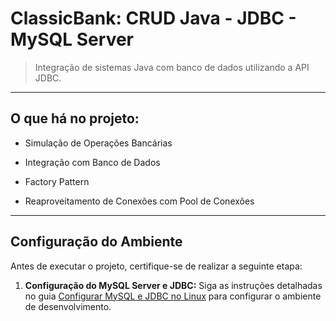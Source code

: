 # ClassicBank: CRUD Java - JDBC - MySQL Server

> Integração de sistemas Java com banco de dados utilizando a API JDBC.


---
## O que há no projeto:

- Simulação de Operações Bancárias

- Integração com Banco de Dados

- Factory Pattern
  
- Reaproveitamento de Conexões com Pool de Conexões


---
## Configuração do Ambiente

Antes de executar o projeto, certifique-se de realizar a seguinte etapa:

1. **Configuração do MySQL Server e JDBC:** Siga as instruções detalhadas no guia [Configurar MySQL e JDBC no Linux](/teoria/ConfigurarMysqlServer.md) para configurar o ambiente de desenvolvimento.
 
